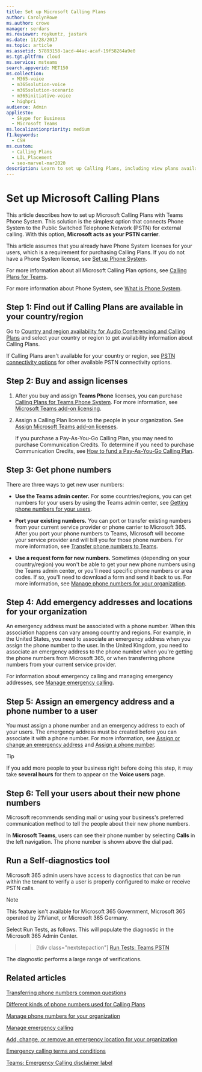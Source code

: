 ```yaml
---
title: Set up Microsoft Calling Plans
author: CarolynRowe
ms.author: crowe
manager: serdars
ms.reviewer: roykuntz, jastark
ms.date: 11/28/2017
ms.topic: article
ms.assetid: 57893158-1acd-44ac-acaf-19f58264a9e0
ms.tgt.pltfrm: cloud
ms.service: msteams
search.appverid: MET150
ms.collection: 
  - M365-voice
  - m365solution-voice
  - m365solution-scenario
  - m365initiative-voice
  - highpri
audience: Admin
appliesto: 
  - Skype for Business
  - Microsoft Teams
ms.localizationpriority: medium
f1.keywords: 
  - CSH
ms.custom: 
  - Calling Plans
  - LIL_Placement
  - seo-marvel-mar2020
description: Learn to set up Calling Plans, including view plans available in your region, buy & assign licenses, get phone numbers, and add emergency addresses & locations.
---
```

# Set up Microsoft Calling Plans

This article describes how to set up Microsoft Calling Plans with Teams Phone System. This solution is the simplest option that connects Phone System to the Public Switched Telephone Network (PSTN) for external calling. With this option, **Microsoft acts as your PSTN carrier**.

This article assumes that you already have Phone System licenses for your users, which is a requirement for purchasing Calling Plans. If you do not have a Phone System license, see [Set up Phone System](setting-up-your-phone-system.md).

For more information about all Microsoft Calling Plan options, see [Calling Plans for Teams](calling-plans-for-office-365.md).

For more information about Phone System, see [What is Phone System](what-is-phone-system-in-office-365.md).


## Step 1: Find out if Calling Plans are available in your country/region

Go to [Country and region availability for Audio Conferencing and Calling Plans](country-and-region-availability-for-audio-conferencing-and-calling-plans/country-and-region-availability-for-audio-conferencing-and-calling-plans.md) and select your country or region to get availability information about Calling Plans.

If Calling Plans aren't available for your country or region, see [PSTN connectivity options](pstn-connectivity.md) for other available PSTN connectivity options.
  
## Step 2: Buy and assign licenses

1. After you buy and assign **Teams Phone** licenses, you can purchase [Calling Plans for Teams Phone System](calling-plans-for-office-365.md). For more information, see [Microsoft Teams add-on licensing](./teams-add-on-licensing/microsoft-teams-add-on-licensing.md).
  
2. Assign a Calling Plan license to the people in your organization. See [Assign Microsoft Teams add-on licenses](./teams-add-on-licensing/assign-teams-add-on-licenses.md).

   If you purchase a Pay-As-You-Go Calling Plan, you may need to purchase Communication Credits. To determine if you need to purchase Communication Credits, see [How to fund a Pay-As-You-Go Calling Plan](calling-plans-for-office-365.md#how-to-fund-a-pay-as-you-go-calling-plan).

## Step 3: Get phone numbers

There are three ways to get new user numbers:

- **Use the Teams admin center.** For some countries/regions, you can get numbers for your users by using the Teams admin center, see [Getting phone numbers for your users](getting-phone-numbers-for-your-users.md).

- **Port your existing numbers.** You can port or transfer existing numbers from your current service provider or phone carrier to Microsoft 365. After you port your phone numbers to Teams, Microsoft will become your service provider and will bill you for those phone numbers. For more information, see [Transfer phone numbers to Teams](phone-number-calling-plans/transfer-phone-numbers-to-teams.md).
  
- **Use a request form for new numbers.** Sometimes (depending on your country/region) you won't be able to get your new phone numbers using the Teams admin center, or you'll need specific phone numbers or area codes. If so, you'll need to download a form and send it back to us. For more information, see [Manage phone numbers for your organization](manage-phone-numbers-for-your-organization/manage-phone-numbers-for-your-organization.md).


## Step 4: Add emergency addresses and locations for your organization
<a name="bkmk_add_addresses"> </a>

An emergency address must be associated with a phone number. When this association happens can vary among country and regions. For example, in the United States, you need to associate an emergency address when you assign the phone number to the user. In the United Kingdom, you need to associate an emergency address to the phone number when you're getting the phone numbers from Microsoft 365, or when transferring phone numbers from your current service provider.

For information about emergency calling and managing emergency addresses, see [Manage emergency calling](what-are-emergency-locations-addresses-and-call-routing.md).

## Step 5: Assign an emergency address and a phone number to a user
<a name="bkmk_add_addresses"> </a>

You must assign a phone number and an emergency address to each of your users. The emergency address must be created before you can associate it with a phone number. For more information, see [Assign or change an emergency address](assign-change-emergency-location-user.md) and [Assign a phone number](assign-change-or-remove-a-phone-number-for-a-user.md).

> [!TIP]
> If you add more people to your business right before doing this step, it may take **several hours** for them to appear on the **Voice users** page.

## Step 6: Tell your users about their new phone numbers

Microsoft recommends sending mail or using your business's preferred communication method to tell the people about their new phone numbers.

In **Microsoft Teams**, users can see their phone number by selecting **Calls** in the left navigation. The phone number is shown above the dial pad.

## Run a Self-diagnostics tool

Microsoft 365 admin users have access to diagnostics that can be run within the tenant to verify a user is properly configured to make or receive PSTN calls.

> [!NOTE]
>This feature isn't available for Microsoft 365 Government, Microsoft 365 operated by 21Vianet, or Microsoft 365 Germany.

Select Run Tests, as follows. This will populate the diagnostic in the Microsoft 365 Admin Center.
>> [!div class="nextstepaction"]
>> [Run Tests: Teams PSTN](https://aka.ms/TeamsPSTNDiag)

The diagnostic performs a large range of verifications.
  
## Related articles

[Transferring phone numbers common questions](./phone-number-calling-plans/port-order-overview.md)

[Different kinds of phone numbers used for Calling Plans](different-kinds-of-phone-numbers-used-for-calling-plans.md)

[Manage phone numbers for your organization](manage-phone-numbers-for-your-organization/manage-phone-numbers-for-your-organization.md)

[Manage emergency calling](what-are-emergency-locations-addresses-and-call-routing.md)

[Add, change, or remove an emergency location for your organization](add-change-remove-emergency-location-organization.md)

[Emergency calling terms and conditions](emergency-calling-terms-and-conditions.md)

[Teams: Emergency Calling disclaimer label](https://github.com/MicrosoftDocs/OfficeDocs-SkypeForBusiness/blob/live/Teams/downloads/emergency-calling/emergency-calling-label-(en-us)-(v.1.0).zip?raw=true)
